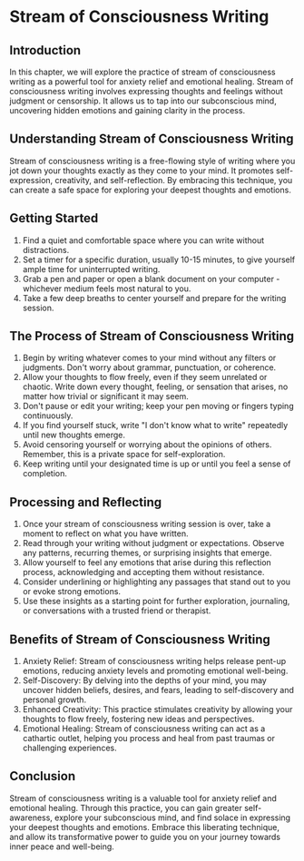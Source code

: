 Stream of Consciousness Writing
========================================

Introduction
------------

In this chapter, we will explore the practice of stream of consciousness writing as a powerful tool for anxiety relief and emotional healing. Stream of consciousness writing involves expressing thoughts and feelings without judgment or censorship. It allows us to tap into our subconscious mind, uncovering hidden emotions and gaining clarity in the process.

Understanding Stream of Consciousness Writing
---------------------------------------------

Stream of consciousness writing is a free-flowing style of writing where you jot down your thoughts exactly as they come to your mind. It promotes self-expression, creativity, and self-reflection. By embracing this technique, you can create a safe space for exploring your deepest thoughts and emotions.

Getting Started
---------------

1. Find a quiet and comfortable space where you can write without distractions.
2. Set a timer for a specific duration, usually 10-15 minutes, to give yourself ample time for uninterrupted writing.
3. Grab a pen and paper or open a blank document on your computer - whichever medium feels most natural to you.
4. Take a few deep breaths to center yourself and prepare for the writing session.

The Process of Stream of Consciousness Writing
----------------------------------------------

1. Begin by writing whatever comes to your mind without any filters or judgments. Don't worry about grammar, punctuation, or coherence.
2. Allow your thoughts to flow freely, even if they seem unrelated or chaotic. Write down every thought, feeling, or sensation that arises, no matter how trivial or significant it may seem.
3. Don't pause or edit your writing; keep your pen moving or fingers typing continuously.
4. If you find yourself stuck, write "I don't know what to write" repeatedly until new thoughts emerge.
5. Avoid censoring yourself or worrying about the opinions of others. Remember, this is a private space for self-exploration.
6. Keep writing until your designated time is up or until you feel a sense of completion.

Processing and Reflecting
-------------------------

1. Once your stream of consciousness writing session is over, take a moment to reflect on what you have written.
2. Read through your writing without judgment or expectations. Observe any patterns, recurring themes, or surprising insights that emerge.
3. Allow yourself to feel any emotions that arise during this reflection process, acknowledging and accepting them without resistance.
4. Consider underlining or highlighting any passages that stand out to you or evoke strong emotions.
5. Use these insights as a starting point for further exploration, journaling, or conversations with a trusted friend or therapist.

Benefits of Stream of Consciousness Writing
-------------------------------------------

1. Anxiety Relief: Stream of consciousness writing helps release pent-up emotions, reducing anxiety levels and promoting emotional well-being.
2. Self-Discovery: By delving into the depths of your mind, you may uncover hidden beliefs, desires, and fears, leading to self-discovery and personal growth.
3. Enhanced Creativity: This practice stimulates creativity by allowing your thoughts to flow freely, fostering new ideas and perspectives.
4. Emotional Healing: Stream of consciousness writing can act as a cathartic outlet, helping you process and heal from past traumas or challenging experiences.

Conclusion
----------

Stream of consciousness writing is a valuable tool for anxiety relief and emotional healing. Through this practice, you can gain greater self-awareness, explore your subconscious mind, and find solace in expressing your deepest thoughts and emotions. Embrace this liberating technique, and allow its transformative power to guide you on your journey towards inner peace and well-being.
